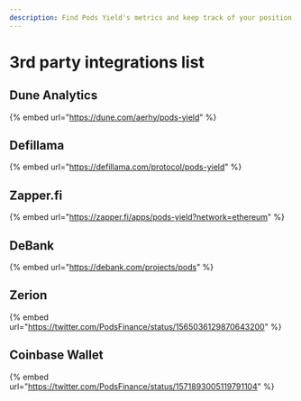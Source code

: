 ```yaml
---
description: Find Pods Yield's metrics and keep track of your position
---
```


# 3rd party integrations list

## Dune Analytics

{% embed url="https://dune.com/aerhy/pods-yield" %}

## Defillama

{% embed url="https://defillama.com/protocol/pods-yield" %}

## Zapper.fi

{% embed url="https://zapper.fi/apps/pods-yield?network=ethereum" %}

## DeBank

{% embed url="https://debank.com/projects/pods" %}

## Zerion

{% embed url="https://twitter.com/PodsFinance/status/1565036129870643200" %}

## Coinbase Wallet

{% embed url="https://twitter.com/PodsFinance/status/1571893005119791104" %}

